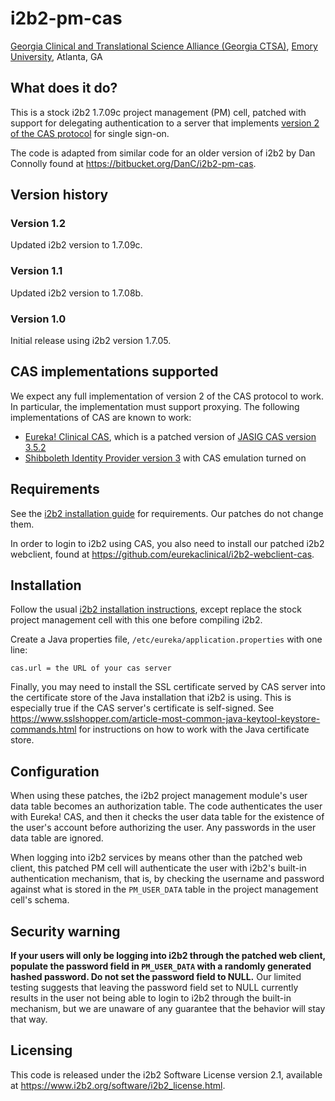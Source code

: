 # i2b2-pm-cas
[Georgia Clinical and Translational Science Alliance (Georgia CTSA)](http://www.georgiactsa.org), [Emory University](http://www.emory.edu), Atlanta, GA

## What does it do?
This is a stock i2b2 1.7.09c project management (PM) cell, patched with support for delegating authentication to a server that implements [version 2 of the CAS protocol](https://apereo.github.io/cas/5.0.x/protocol/CAS-Protocol-V2-Specification.html) for single sign-on.

The code is adapted from similar code for an older version of i2b2 by Dan Connolly found at https://bitbucket.org/DanC/i2b2-pm-cas.

## Version history

### Version 1.2
Updated i2b2 version to 1.7.09c.

### Version 1.1
Updated i2b2 version to 1.7.08b.

### Version 1.0
Initial release using i2b2 version 1.7.05.

## CAS implementations supported
We expect any full implementation of version 2 of the CAS protocol to work. In particular, the implementation must support proxying. The following implementations of CAS are known to work:
* [Eureka! Clinical CAS](https://github.com/eurekaclinical/cas), which is a patched version of [JASIG CAS version 3.5.2](https://wiki.jasig.org/display/CASUM/Home)
* [Shibboleth Identity Provider version 3](https://wiki.shibboleth.net/confluence/display/IDP30/Home) with CAS emulation turned on

## Requirements
See the [i2b2 installation guide](https://www.i2b2.org/software/files/PDF/current/FR_Installation_Guide.pdf) for requirements. Our patches do not change them.

In order to login to i2b2 using CAS, you also need to install our patched i2b2 webclient, found at https://github.com/eurekaclinical/i2b2-webclient-cas.

## Installation
Follow the usual [i2b2 installation instructions](https://www.i2b2.org/software/files/PDF/current/FR_Installation_Guide.pdf), except replace the stock project management cell with this one before compiling i2b2.

Create a Java properties file, `/etc/eureka/application.properties` with one line: 
```
cas.url = the URL of your cas server
```

Finally, you may need to install the SSL certificate served by CAS server into the certificate store of the Java installation that i2b2 is using. This is especially true if the CAS server's certificate is self-signed. See https://www.sslshopper.com/article-most-common-java-keytool-keystore-commands.html for instructions on how to work with the Java certificate store.

## Configuration
When using these patches, the i2b2 project management module's user data table becomes an authorization table. The code authenticates the user with Eureka! CAS, and then it checks the user data table for the existence of the user's account before authorizing the user. Any passwords in the user data table are ignored.

When logging into i2b2 services by means other than the patched web client, this patched PM cell will authenticate the user with i2b2's built-in authentication mechanism, that is, by checking the username and password against what is stored in the `PM_USER_DATA` table in the project management cell's schema. 

## Security warning
**If your users will only be logging into i2b2 through the patched web client, populate the password field in `PM_USER_DATA` with a randomly generated hashed password. Do not set the password field to NULL.** Our limited testing suggests that leaving the password field set to NULL currently results in the user not being able to login to i2b2 through the built-in mechanism, but we are unaware of any guarantee that the behavior will stay that way. 

## Licensing
This code is released under the i2b2 Software License version 2.1, available at https://www.i2b2.org/software/i2b2_license.html.
